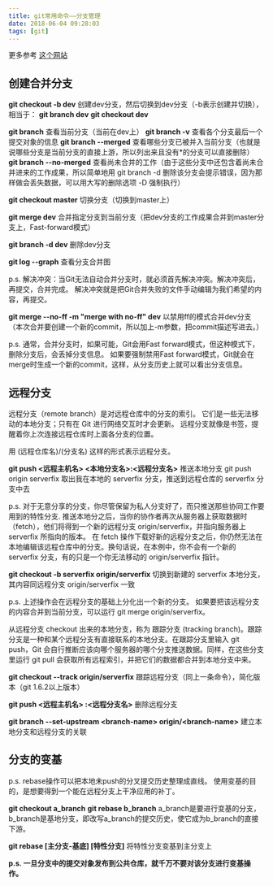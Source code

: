 ```yaml
---
title: git常用命令——分支管理
date: 2018-06-04 09:28:03
tags: [git]
---
```

更多参考 [这个网站](https://git-scm.com/book/zh/v1/Git-%E5%88%86%E6%94%AF)

## 创建合并分支
**git checkout -b dev** 创建dev分支，然后切换到dev分支（-b表示创建并切换），相当于：
**git branch dev** 
**git checkout dev**

**git branch** 查看当前分支（当前在dev上）
**git branch -v** 查看各个分支最后一个提交对象的信息
**git branch --merged** 查看哪些分支已被并入当前分支（也就是说哪些分支是当前分支的直接上游，所以列出来且没有\*的分支可以直接删除）
**git branch --no-merged** 查看尚未合并的工作（由于这些分支中还包含着尚未合并进来的工作成果，所以简单地用 git branch -d 删除该分支会提示错误，因为那样做会丢失数据，可以用大写的删除选项 -D 强制执行）

**git checkout master** 切换分支（切换到master上）

**git merge dev** 合并指定分支到当前分支（把dev分支的工作成果合并到master分支上，Fast-forward模式）

**git branch -d dev** 删除dev分支

**git log --graph** 查看分支合并图

p.s. 解决冲突：当Git无法自动合并分支时，就必须首先解决冲突。解决冲突后，再提交，合并完成。
解决冲突就是把Git合并失败的文件手动编辑为我们希望的内容，再提交。

**git merge --no-ff -m "merge with no-ff" dev** 以禁用ff的模式合并dev分支（本次合并要创建一个新的commit，所以加上-m参数，把commit描述写进去。）

p.s. 通常，合并分支时，如果可能，Git会用Fast forward模式，但这种模式下，删除分支后，会丢掉分支信息。
如果要强制禁用Fast forward模式，Git就会在merge时生成一个新的commit，这样，从分支历史上就可以看出分支信息。

## 远程分支
远程分支（remote branch）是对远程仓库中的分支的索引。
它们是一些无法移动的本地分支；只有在 Git 进行网络交互时才会更新。
远程分支就像是书签，提醒着你上次连接远程仓库时上面各分支的位置。

用 (远程仓库名)/(分支名) 这样的形式表示远程分支。

**git push <远程主机名> <本地分支名>:<远程分支名>** 推送本地分支
git push origin serverfix 取出我在本地的 serverfix 分支，推送到远程仓库的 serverfix 分支中去

p.s. 对于无意分享的分支，你尽管保留为私人分支好了，而只推送那些协同工作要用到的特性分支.
推送本地分之后，当你的协作者再次从服务器上获取数据时（fetch），他们将得到一个新的远程分支 origin/serverfix，并指向服务器上 serverfix 所指向的版本。
在 fetch 操作下载好新的远程分支之后，你仍然无法在本地编辑该远程仓库中的分支。换句话说，在本例中，你不会有一个新的 serverfix 分支，有的只是一个你无法移动的 origin/serverfix 指针。

**git checkout -b serverfix origin/serverfix** 切换到新建的 serverfix 本地分支，其内容同远程分支 origin/serverfix 一致

p.s. 上述操作会在远程分支的基础上分化出一个新的分支。
如果要把该远程分支的内容合并到当前分支，可以运行 git merge origin/serverfix。

从远程分支 checkout 出来的本地分支，称为 跟踪分支 (tracking branch)。跟踪分支是一种和某个远程分支有直接联系的本地分支。在跟踪分支里输入 git push，Git 会自行推断应该向哪个服务器的哪个分支推送数据。同样，在这些分支里运行 git pull 会获取所有远程索引，并把它们的数据都合并到本地分支中来。

**git checkout --track origin/serverfix** 跟踪远程分支（同上一条命令），简化版本（git 1.6.2以上版本）

**git push <远程主机名> :<远程分支名>** 删除远程分支

**git branch --set-upstream &lt;branch-name&gt; origin/&lt;branch-name&gt;**  建立本地分支和远程分支的关联

## 分支的变基
p.s. rebase操作可以把本地未push的分叉提交历史整理成直线。
使用变基的目的，是想要得到一个能在远程分支上干净应用的补丁。

**git checkout a_branch** 
**git rebase b_branch** a_branch是要进行变基的分支，b_branch是基地分支，即改写a_branch的提交历史，使它成为b_branch的直接下游。

**git rebase \[主分支-基底\] \[特性分支\]** 将特性分支变基到主分支上

**p.s. 一旦分支中的提交对象发布到公共仓库，就千万不要对该分支进行变基操作。**
